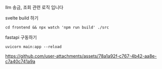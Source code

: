 llm 송금, 조회 관련 로직 입니다

svelte build 하기
```
cd frontend && npx watch 'npm run build' ./src
```

fastapi 구동하기 
```
uvicorn main:app --reload
```



https://github.com/user-attachments/assets/78a1a92f-c767-4b42-aa8e-c7a40c741a9a

